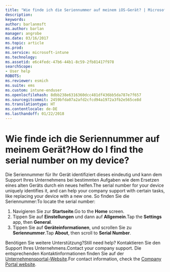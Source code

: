 ```yaml
---
title: "Wie finde ich die Seriennummer auf meinem iOS-Gerät? | Microsoft-Dokumentation"
description: 
keywords: 
author: barlanmsft
ms.author: barlan
manager: angrobe
ms.date: 03/16/2017
ms.topic: article
ms.prod: 
ms.service: microsoft-intune
ms.technology: 
ms.assetid: e6c4fedc-47b6-44b1-8c59-2fb81417f978
searchScope:
- User help
ROBOTS: 
ms.reviewer: esmich
ms.suite: ems
ms.custom: intune-enduser
ms.openlocfilehash: 8dbb238e6316360dcc481df436bb5da787e7f657
ms.sourcegitcommit: 2459bfda07a2afd2cfcd94a1972a3fb2e565ce8d
ms.translationtype: HT
ms.contentlocale: de-DE
ms.lasthandoff: 01/22/2018
---
```

# <a name="how-do-i-find-the-serial-number-on-my-device"></a><span data-ttu-id="68791-103">Wie finde ich die Seriennummer auf meinem Gerät?</span><span class="sxs-lookup"><span data-stu-id="68791-103">How do I find the serial number on my device?</span></span>

<span data-ttu-id="68791-104">Die Seriennummer für Ihr Gerät identifiziert dieses eindeutig und kann dem Support Ihres Unternehmens bei bestimmten Aufgaben wie dem Ersetzen eines alten Geräts durch ein neues helfen.</span><span class="sxs-lookup"><span data-stu-id="68791-104">The serial number for your device uniquely identifies it, and can help your company support with certain tasks, like replacing your device with a new one.</span></span> <span data-ttu-id="68791-105">So finden Sie die Seriennummer:</span><span class="sxs-lookup"><span data-stu-id="68791-105">To locate the serial number:</span></span>

1. <span data-ttu-id="68791-106">Navigieren Sie zur __Startseite__.</span><span class="sxs-lookup"><span data-stu-id="68791-106">Go to the __Home__ screen.</span></span>
2. <span data-ttu-id="68791-107">Tippen Sie auf __Einstellungen__ und dann auf __Allgemein__.</span><span class="sxs-lookup"><span data-stu-id="68791-107">Tap the __Settings__ app, then __General__.</span></span>
3. <span data-ttu-id="68791-108">Tippen Sie auf __Geräteinformationen__, und scrollen Sie zu __Seriennummer__.</span><span class="sxs-lookup"><span data-stu-id="68791-108">Tap __About__, then scroll to __Serial Number__.</span></span>

<span data-ttu-id="68791-109">Benötigen Sie weitere Unterstützung?</span><span class="sxs-lookup"><span data-stu-id="68791-109">Still need help?</span></span> <span data-ttu-id="68791-110">Kontaktieren Sie den Support Ihres Unternehmens.</span><span class="sxs-lookup"><span data-stu-id="68791-110">Contact your company support.</span></span> <span data-ttu-id="68791-111">Die entsprechenden Kontaktinformationen finden Sie auf der [Unternehmensportal-Website](https://portal.manage.microsoft.com#HelpDeskDialog).</span><span class="sxs-lookup"><span data-stu-id="68791-111">For contact information, check the [Company Portal website](https://portal.manage.microsoft.com#HelpDeskDialog).</span></span>
